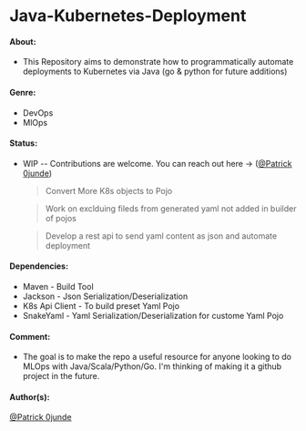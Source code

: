 # Java-Kubernetes-Deployment

#### About:  

- This Repository aims to demonstrate how to programmatically automate deployments to Kubernetes via Java (go & python for future additions)

#### Genre: 

- DevOps
- MlOps

#### Status: 

- WIP -- Contributions are welcome. You can reach out here -> ([@Patrick 0junde](https://twitter.com/patrickojunde))


    > Convert More K8s objects to Pojo
    
    > Work on exclduing fileds from generated yaml not added in builder of pojos
    
    > Develop a rest api to send yaml content as json and automate deployment
    
    
#### Dependencies:

- Maven - Build Tool
- Jackson - Json Serialization/Deserialization
- K8s Api Client - To build preset Yaml Pojo
- SnakeYaml - Yaml Serialization/Deserialization for custome Yaml Pojo

    
#### Comment: 

- The goal is to make the repo a useful resource for anyone looking to do MLOps with Java/Scala/Python/Go. I'm thinking of making it a github project in the future. 

#### Author(s):
[@Patrick 0junde](https://twitter.com/patrickojunde)


